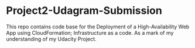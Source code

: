 # Project2-Udagram-Submission
This repo contains code base for the Deployment of a High-Availability Web App using CloudFormation; Infrastructure as a code. As a mark of my understanding of my Udacity Project.
